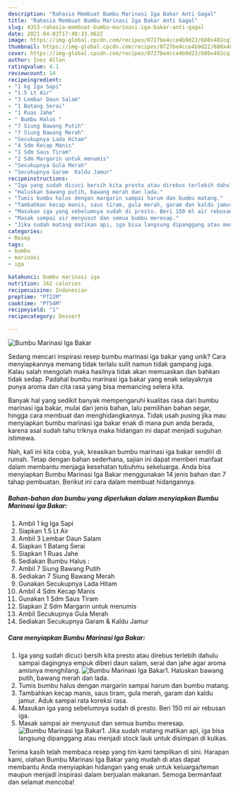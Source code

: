 ```yaml
---
description: "Rahasia Membuat Bumbu Marinasi Iga Bakar Anti Gagal"
title: "Rahasia Membuat Bumbu Marinasi Iga Bakar Anti Gagal"
slug: 4353-rahasia-membuat-bumbu-marinasi-iga-bakar-anti-gagal
date: 2021-04-03T17:40:33.962Z
image: https://img-global.cpcdn.com/recipes/0727be4cce4b9d22/680x482cq70/bumbu-marinasi-iga-bakar-foto-resep-utama.jpg
thumbnail: https://img-global.cpcdn.com/recipes/0727be4cce4b9d22/680x482cq70/bumbu-marinasi-iga-bakar-foto-resep-utama.jpg
cover: https://img-global.cpcdn.com/recipes/0727be4cce4b9d22/680x482cq70/bumbu-marinasi-iga-bakar-foto-resep-utama.jpg
author: Inez Allen
ratingvalue: 4.1
reviewcount: 14
recipeingredient:
- "1 kg Iga Sapi"
- "1.5 Lt Air"
- "3 Lembar Daun Salam"
- "1 Batang Serai"
- "1 Ruas Jahe"
- " Bumbu Halus "
- "7 Siung Bawang Putih"
- "7 Siung Bawang Merah"
- "Secukupnya Lada Hitam"
- "4 Sdm Kecap Manis"
- "1 Sdm Saus Tiram"
- "2 Sdm Margarin untuk menumis"
- "Secukupnya Gula Merah"
- "Secukupnya Garam  Kaldu Jamur"
recipeinstructions:
- "Iga yang sudah dicuci bersih kita presto atau direbus terlebih dahulu sampai dagingnya empuk diberi daun salam, serai dan jahe agar aroma amisnya menghilang."
- "Haluskan bawang putih, bawang merah dan lada."
- "Tumis bumbu halus dengan margarin sampai harum dan bumbu matang."
- "Tambahkan kecap manis, saus tiram, gula merah, garam dan kaldu jamur. Aduk sampai rata koreksi rasa."
- "Masukan iga yang sebelumnya sudah di presto. Beri 150 ml air rebusan iga."
- "Masak sampai air menyusut dan semua bumbu meresap."
- "Jika sudah matang matikan api, iga bisa langsung dipanggang atau menjadi stock lauk untuk disimpan di kulkas."
categories:
- Resep
tags:
- bumbu
- marinasi
- iga

katakunci: bumbu marinasi iga 
nutrition: 162 calories
recipecuisine: Indonesian
preptime: "PT22M"
cooktime: "PT54M"
recipeyield: "1"
recipecategory: Dessert

---
```



![Bumbu Marinasi Iga Bakar](https://img-global.cpcdn.com/recipes/0727be4cce4b9d22/680x482cq70/bumbu-marinasi-iga-bakar-foto-resep-utama.jpg)

Sedang mencari inspirasi resep bumbu marinasi iga bakar yang unik? Cara menyiapkannya memang tidak terlalu sulit namun tidak gampang juga. Kalau salah mengolah maka hasilnya tidak akan memuaskan dan bahkan tidak sedap. Padahal bumbu marinasi iga bakar yang enak selayaknya punya aroma dan cita rasa yang bisa memancing selera kita.

Banyak hal yang sedikit banyak mempengaruhi kualitas rasa dari bumbu marinasi iga bakar, mulai dari jenis bahan, lalu pemilihan bahan segar, hingga cara membuat dan menghidangkannya. Tidak usah pusing jika mau menyiapkan bumbu marinasi iga bakar enak di mana pun anda berada, karena asal sudah tahu triknya maka hidangan ini dapat menjadi suguhan istimewa.




Nah, kali ini kita coba, yuk, kreasikan bumbu marinasi iga bakar sendiri di rumah. Tetap dengan bahan sederhana, sajian ini dapat memberi manfaat dalam membantu menjaga kesehatan tubuhmu sekeluarga. Anda bisa menyiapkan Bumbu Marinasi Iga Bakar menggunakan 14 jenis bahan dan 7 tahap pembuatan. Berikut ini cara dalam membuat hidangannya.

<!--inarticleads1-->

##### Bahan-bahan dan bumbu yang diperlukan dalam menyiapkan Bumbu Marinasi Iga Bakar:

1. Ambil 1 kg Iga Sapi
1. Siapkan 1.5 Lt Air
1. Ambil 3 Lembar Daun Salam
1. Siapkan 1 Batang Serai
1. Siapkan 1 Ruas Jahe
1. Sediakan  Bumbu Halus :
1. Ambil 7 Siung Bawang Putih
1. Sediakan 7 Siung Bawang Merah
1. Gunakan Secukupnya Lada Hitam
1. Ambil 4 Sdm Kecap Manis
1. Gunakan 1 Sdm Saus Tiram
1. Siapkan 2 Sdm Margarin untuk menumis
1. Ambil Secukupnya Gula Merah
1. Sediakan Secukupnya Garam &amp; Kaldu Jamur




<!--inarticleads2-->

##### Cara menyiapkan Bumbu Marinasi Iga Bakar:

1. Iga yang sudah dicuci bersih kita presto atau direbus terlebih dahulu sampai dagingnya empuk diberi daun salam, serai dan jahe agar aroma amisnya menghilang.
<img src="//assets-global.cpcdn.com/assets/icons/button_play-2c75c40dde080a61004c1f40b05d8f140eaff45d7e9e6481dc71c63d2e7c4909.png" alt="Bumbu Marinasi Iga Bakar">1. Haluskan bawang putih, bawang merah dan lada.
1. Tumis bumbu halus dengan margarin sampai harum dan bumbu matang.
1. Tambahkan kecap manis, saus tiram, gula merah, garam dan kaldu jamur. Aduk sampai rata koreksi rasa.
1. Masukan iga yang sebelumnya sudah di presto. Beri 150 ml air rebusan iga.
1. Masak sampai air menyusut dan semua bumbu meresap.
<img src="//assets-global.cpcdn.com/assets/icons/button_play-2c75c40dde080a61004c1f40b05d8f140eaff45d7e9e6481dc71c63d2e7c4909.png" alt="Bumbu Marinasi Iga Bakar">1. Jika sudah matang matikan api, iga bisa langsung dipanggang atau menjadi stock lauk untuk disimpan di kulkas.




Terima kasih telah membaca resep yang tim kami tampilkan di sini. Harapan kami, olahan Bumbu Marinasi Iga Bakar yang mudah di atas dapat membantu Anda menyiapkan hidangan yang enak untuk keluarga/teman maupun menjadi inspirasi dalam berjualan makanan. Semoga bermanfaat dan selamat mencoba!
